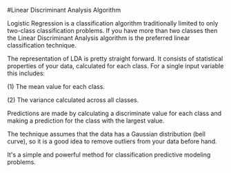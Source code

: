 #Linear Discriminant Analysis Algorithm


Logistic Regression is a classification algorithm traditionally limited to only two-class classification problems. If you have more than two classes then the Linear Discriminant Analysis algorithm is the preferred linear classification technique.

The representation of LDA is pretty straight forward. It consists of statistical properties of your data, calculated for each class. For a single input variable this includes:

(1) The mean value for each class.

(2) The variance calculated across all classes.

Predictions are made by calculating a discriminate value for each class and making a prediction for the class with the largest value.

The technique assumes that the data has a Gaussian distribution (bell curve), so it is a good idea to remove outliers from your data before hand.

It's a simple and powerful method for classification predictive modeling problems.